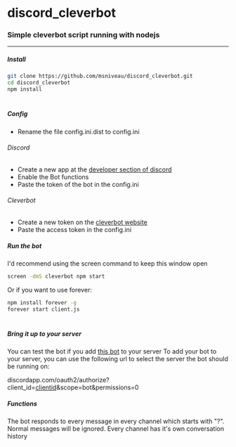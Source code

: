 # discord_cleverbot
### Simple cleverbot script running with nodejs

---
##### Install

```bash
git clone https://github.com/msniveau/discord_cleverbot.git
cd discord_cleverbot
npm install
```
#
##### Config
* Rename the file config.ini.dist to config.ini
###### Discord
* Create a new app at the [developer section of discord](https://discordapp.com/developers/applications/me)
* Enable the Bot functions
* Paste the token of the bot in the config.ini
###### Cleverbot
* Create a new token on the [cleverbot website](https://www.cleverbot.com/api/my-account/)
* Paste the access token in the config.ini


##### Run the bot
I'd recommend using the screen command to keep this window open
```bash
screen -dmS cleverbot npm start
```

Or if you want to use forever:
```bash
npm install forever -g
forever start client.js
```
#
##### Bring it up to your server
You can test the bot if you add [this bot](https://discordapp.com/oauth2/authorize?client_id=291304393180184596&scope=bot&permissions=0) to your server
To add your bot to your server, you can use the following url to select the server the bot should be running on:


discordapp.com/oauth2/authorize?client_id=[clientid](https://discordapp.com/developers/applications/me)&scope=bot&permissions=0

##### Functions
The bot responds to every message in every channel which starts with "?".
Normal messages will be ignored.
Every channel has it's own conversation history
